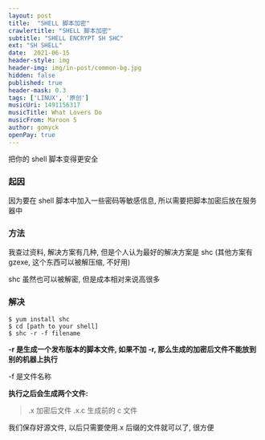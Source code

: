 ```yaml
---
layout: post
title:  "SHELL 脚本加密"
crawlertitle: "SHELL 脚本加密"
subtitle: "SHELL ENCRYPT SH SHC"
ext: "SH SHELL"
date:  2021-06-15
header-style: img
header-img: img/in-post/common-bg.jpg
hidden: false
published: true
header-mask: 0.3
tags: ['LINUX', '原创']
musicUri: 1491156317
musicTitle: What Lovers Do
musicFrom: Maroon 5
author: gomyck
openPay: true
---
```


把你的 shell 脚本变得更安全

### 起因

因为要在 shell 脚本中加入一些密码等敏感信息, 所以需要把脚本加密后放在服务器中

### 方法

我查过资料, 解决方案有几种, 但是个人认为最好的解决方案是 shc (其他方案有 gzexe, 这个东西可以被解压缩, 不好用)

shc 虽然也可以被解密, 但是成本相对来说高很多

### 解决

```shell
$ yum install shc
$ cd [path to your shell]
$ shc -r -f filename
```

**-r 是生成一个发布版本的脚本文件, 如果不加 -r, 那么生成的加密后文件不能放到别的机器上执行**

-f 是文件名称

**执行之后会生成两个文件:**
>.x    加密后文件
>.x.c  生成前的 c 文件

我们保存好源文件, 以后只需要使用.x 后缀的文件就可以了, 很方便
